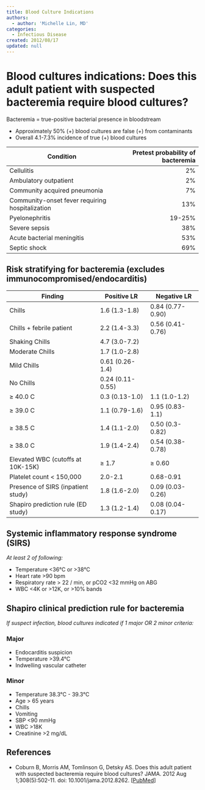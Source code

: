 ```yaml
---
title: Blood Culture Indications
authors:
  - author: 'Michelle Lin, MD'
categories:
  - Infectious Disease
created: 2012/08/17
updated: null
---
```


# Blood cultures indications: Does this adult patient with suspected bacteremia require blood cultures?

Bacteremia = true-positive bacterial presence in bloodstream

- Approximately 50% (+) blood cultures are false (+) from contaminants
- Overall 4.1-7.3% incidence of true (+) blood cultures

| Condition                                       | Pretest probability of bacteremia |
| ----------------------------------------------- | --------------------------------: |
| Cellulitis                                      |                                2% |
| Ambulatory outpatient                           |                                2% |
| Community acquired pneumonia                    |                                7% |
| Community-onset fever requiring hospitalization |                               13% |
| Pyelonephritis                                  |                            19-25% |
| Severe sepsis                                   |                               38% |
| Acute bacterial meningitis                      |                               53% |
| Septic shock                                    |                               69% |

## Risk stratifying for bacteremia (excludes immunocompromised/endocarditis)

|  Finding | Positive LR |  Negative LR |
| --------- | ---------- | ------------- |
| Chills | 1.6 (1.3-1.8)| 0.84 (0.77-0.90) |
| Chills + febrile patient | 2.2 (1.4-3.3) | 0.56 (0.41-0.76) |
| Shaking Chills | 4.7 (3.0-7.2) | |
| Moderate Chills | 1.7 (1.0-2.8) | |
| Mild Chills | 0.61 (0.26-1.4) | |
| No Chills | 0.24 (0.11-0.55) | |
| ≥ 40.0 C | 0.3 (0.13-1.0) | 1.1 (1.0-1.2) |
| ≥ 39.0 C | 1.1 (0.79-1.6) | 0.95 (0.83-1.1) |
| ≥ 38.5 C | 1.4 (1.1-2.0) | 0.50 (0.3-0.82) |
| ≥ 38.0 C | 1.9 (1.4-2.4) | 0.54 (0.38-0.78) |
| Elevated WBC (cutoffs at 10K-15K) | ≥ 1.7 | ≥ 0.60 |
| Platelet count &lt; 150,000 | 2.0-2.1 | 0.68-0.91 |
| Presence of SIRS (inpatient study) | 1.8 (1.6-2.0) | 0.09 (0.03-0.26) |
| Shapiro prediction rule (ED study) | 1.3 (1.2-1.4) | 0.08 (0.04-0.17) |

## Systemic inflammatory response syndrome (SIRS)

_At least 2 of following:_

- Temperature &lt;36°C or >38°C
- Heart rate >90 bpm
- Respiratory rate > 22 / min, or pCO2 &lt;32 mmHg on ABG
- WBC &lt;4K or >12K, or >10% bands

## Shapiro clinical prediction rule for bacteremia

_If suspect infection, blood cultures indicated if 1 major OR 2 minor criteria:_

### Major

- Endocarditis suspicion
- Temperature >39.4°C
- Indwelling vascular catheter

### Minor

- Temperature 38.3°C - 39.3°C
- Age > 65 years
- Chills
- Vomiting
- SBP &lt;90 mmHg
- WBC >18K
- Creatinine >2 mg/dL

## References

- Coburn B, Morris AM, Tomlinson G, Detsky AS. Does this adult patient with suspected bacteremia require blood cultures? JAMA. 2012 Aug 1;308(5):502-11. doi: 10.1001/jama.2012.8262. \[[PubMed](https://www.ncbi.nlm.nih.gov/pubmed/?term=22851117)]
